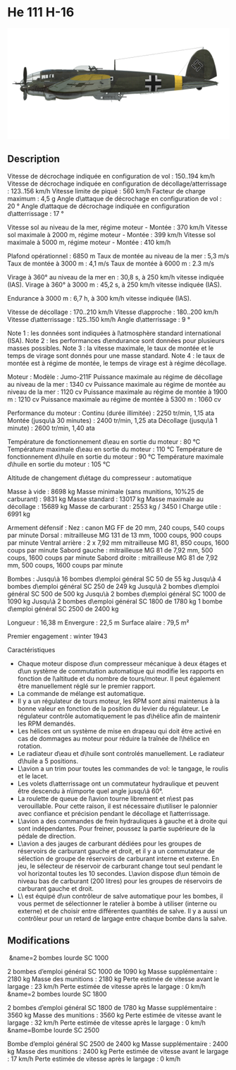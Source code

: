 # He 111 H-16

![he111h16](../images/he111h16.png)

## Description

Vitesse de décrochage indiquée en configuration de vol : 150..194 km/h
Vitesse de décrochage indiquée en configuration de décollage/atterrissage : 123..156 km/h
Vitesse limite de piqué : 560 km/h
Facteur de charge maximum : 4,5 g
Angle d\attaque de décrochage en configuration de vol : 20 °
Angle d\attaque de décrochage indiquée en configuration d\atterrissage : 17 °

Vitesse sol au niveau de la mer, régime moteur - Montée : 370 km/h
Vitesse sol maximale à 2000 m, régime moteur - Montée : 399 km/h
Vitesse sol maximale à 5000 m, régime moteur - Montée : 410 km/h

Plafond opérationnel : 6850 m
Taux de montée au niveau de la mer : 5,3 m/s
Taux de montée à 3000 m : 4,1 m/s
Taux de montée à 6000 m : 2.3 m/s

Virage à 360° au niveau de la mer en : 30,8 s, à 250 km/h vitesse indiquée (IAS).
Virage à 360° à 3000 m : 45,2 s, à 250 km/h vitesse indiquée (IAS).

Endurance à 3000 m : 6,7 h, à 300 km/h vitesse indiquée (IAS).

Vitesse de décollage : 170..210 km/h
Vitesse d\approche : 180..200 km/h
Vitesse d\atterrissage : 125..150 km/h
Angle d\atterrissage : 9 °

Note 1 : les données sont indiquées à l\atmosphère standard international (ISA).
Note 2 : les performances d\endurance sont données pour plusieurs masses possibles.
Note 3 : la vitesse maximale, le taux de montée et le temps de virage sont donnés pour une masse standard.
Note 4 : le taux de montée est à régime de montée, le temps de virage est à régime décollage.

Moteur :
Modèle : Jumo-211F
Puissance maximale au régime de décollage au niveau de la mer : 1340 cv
Puissance maximale au régime de montée au niveau de la mer : 1120 cv
Puissance maximale au régime de montée à 1900 m : 1210 cv
Puissance maximale au régime de montée à 5300 m : 1060 cv

Performance du moteur :
Continu (durée illimitée) : 2250 tr/min, 1,15 ata
Montée (jusqu\à 30 minutes) : 2400 tr/min, 1,25 ata
Décollage (jusqu\à 1 minute) : 2600 tr/min, 1,40 ata

Température de fonctionnement d\eau en sortie du moteur : 80 °C
Température maximale d\eau en sortie du moteur : 110 °C
Température de fonctionnement d\huile en sortie du moteur : 90 °C
Température maximale d\huile en sortie du moteur : 105 °C

Altitude de changement d\étage du compresseur : automatique 

Masse à vide : 8698 kg
Masse minimale (sans munitions, 10%25 de carburant) : 9831 kg
Masse standard : 13017 kg
Masse maximale au décollage : 15689 kg
Masse de carburant : 2553 kg / 3450 l
Charge utile : 6991 kg

Armement défensif :
Nez : canon MG FF de 20 mm, 240 coups, 540 coups par minute
Dorsal : mitrailleuse MG 131 de 13 mm, 1000 coups, 900 coups par minute
Ventral arrière : 2 x 7,92 mm mitrailleuse MG 81, 850 coups, 1600 coups par minute
Sabord gauche : mitrailleuse MG 81 de 7,92 mm, 500 coups, 1600 coups par minute
Sabord droite : mitrailleuse MG 81 de 7,92 mm, 500 coups, 1600 coups par minute

Bombes :
Jusqu\à 16 bombes d\emploi général SC 50 de 55 kg
Jusqu\à 4 bombes d\emploi général SC 250 de 249 kg
Jusqu\à 2 bombes d\emploi général SC 500 de 500 kg
Jusqu\à 2 bombes d\emploi général SC 1000 de 1090 kg
Jusqu\à 2 bombes d\emploi général SC 1800 de 1780 kg
1 bombe d\emploi général SC 2500 de 2400 kg

Longueur : 16,38 m
Envergure : 22,5 m
Surface alaire : 79,5 m²

Premier engagement : winter 1943

Caractéristiques
- Chaque moteur dispose d\un compresseur mécanique à deux étages et d\un système de commutation automatique qui modifie les rapports en fonction de l\altitude et du nombre de tours/moteur. Il peut également être manuellement réglé sur le premier rapport.
- La commande de mélange est automatique.
- Il y a un régulateur de tours moteur, les RPM sont ainsi maintenus à la bonne valeur en fonction de la position du levier du régulateur. Le régulateur contrôle automatiquement le pas d\hélice afin de maintenir les RPM demandés.
- Les hélices ont un système de mise en drapeau qui doit être activé en cas de dommages au moteur pour réduire la traînée de l\hélice en rotation.
- Le radiateur d\eau et d\huile sont controlés manuellement. Le radiateur d\huile a 5 positions.
- L\avion a un trim pour toutes les commandes de vol: le tangage, le roulis et le lacet.
- Les volets d\atterrissage ont un commutateur hydraulique et peuvent être descendu à n\importe quel angle jusqu\\à 60°.
- La roulette de queue de l\avion tourne librement et n\est pas verouillable. Pour cette raison, il est nécessaire d\utiliser le palonnier avec confiance et précision pendant le décollage et l\atterrissage.
- L\avion a des commandes de frein hydrauliques à gauche et à droite qui sont indépendantes. Pour freiner, poussez la partie supérieure de la pédale de direction.
- L\avion a des jauges de carburant dédiées pour les groupes de réservoirs de carburant gauche et droit, et il y a un commutateur de sélection de groupe de réservoirs de carburant interne et externe. En jeu, le sélecteur de réservoir de carburant change tout seul pendant le vol horizontal toutes les 10 secondes. L\avion dispose d\un témoin de niveau bas de carburant (200 litres) pour les groupes de réservoirs de carburant gauche et droit.
- L\ est équipé d\un contrôleur de salve automatique pour les bombes, il vous permet de sélectionner le ratelier à bombe à utiliser (interne ou externe) et de choisir entre différentes quantités de salve. Il y a aussi un contrôleur pour un retard de largage entre chaque bombe dans la salve.

## Modifications
﻿
&name=2 bombes lourde SC 1000

2 bombes d’emploi général SC 1000 de 1090 kg
Masse supplémentaire : 2180 kg
Masse des munitions : 2180 kg
Perte estimée de vitesse avant le largage : 23 km/h
Perte estimée de vitesse après le largage : 0 km/h﻿
&name=2 bombes lourde SC 1800 

2 bombes d’emploi général SC 1800 de 1780 kg
Masse supplémentaire : 3560 kg
Masse des munitions : 3560 kg
Perte estimée de vitesse avant le largage : 32 km/h
Perte estimée de vitesse après le largage : 0 km/h﻿
&name=Bombe lourde SC 2500

Bombe d’emploi général SC 2500 de 2400 kg
Masse supplémentaire : 2400 kg
Masse des munitions : 2400 kg
Perte estimée de vitesse avant le largage : 17 km/h
Perte estimée de vitesse après le largage : 0 km/h